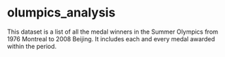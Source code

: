 # olumpics_analysis
 This dataset is a list of all the medal winners in the Summer Olympics from 1976  Montreal to 2008 Beijing. It includes each and every medal awarded within the period.  
